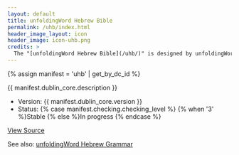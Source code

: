 ```yaml
---
layout: default
title: unfoldingWord Hebrew Bible
permalink: /uhb/index.html
header_image_layout: icon
header_image: icon-uhb.png
credits: >
  The "[unfoldingWord Hebrew Bible](/uhb/)" is designed by unfoldingWord and developed by the [Door43 World Missions Community](https://door43.org/). It is made available under a [Creative Commons Attribution 4.0 International](https://creativecommons.org/licenses/by/4.0/) license. The UHB is based on the [Open Scriptures Hebrew Bible](https://github.com/openscriptures/morphhb).
---
```


{% assign manifest = 'uhb' | get_by_dc_id %}
<p>{{ manifest.dublin_core.description }}</p>

<ul>
 <li>Version: {{ manifest.dublin_core.version }}</li>
 <li>Status: {% case manifest.checking.checking_level %}
{% when '3' %}Stable {% else %}In progress
{% endcase %}</li>
</ul>

<div class="text-center">
 <p>
  <a class="btn btn-dark btn-sm" href="{{ manifest.dublin_core.url }}" title="UHB Version {{ manifest.dublin_core.version }} Source">
   <i class="fa fa-archive"></i> View Source
  </a>
 </p>
</div>

See also: [unfoldingWord Hebrew Grammar](/uhg/)
